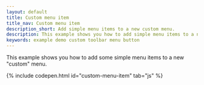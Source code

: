 ```yaml
---
layout: default
title: Custom menu item
title_nav: Custom menu item
description_short: Add simple menu items to a new custom menu.
description: This example shows you how to add simple menu items to a new custom menu.
keywords: example demo custom toolbar menu button
---
```


This example shows you how to add some simple menu items to a new "custom" menu.

{% include codepen.html id="custom-menu-item" tab="js" %}
